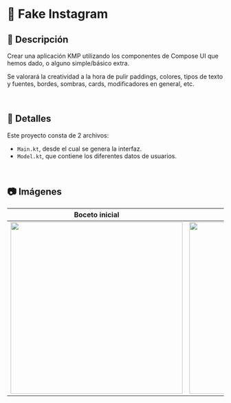 # 📲 Fake Instagram
## 📝 Descripción
Crear una aplicación KMP utilizando los componentes de Compose UI que hemos dado, o alguno simple/básico extra.

Se valorará la creatividad a la hora de pulir paddings, colores, tipos de texto y fuentes, bordes, sombras, cards, modificadores en general, etc.

<br>

## 📂 Detalles
Este proyecto consta de 2 archivos:
- `Main.kt`, desde el cual se genera la interfaz.
- `Model.kt`, que contiene los diferentes datos de usuarios.

<br>

## 📷 Imágenes
| Boceto inicial | Resultado |
| -------------- | --------------- |
| <img src="https://github.com/user-attachments/assets/455a7264-ca43-4741-96d3-767765a711a6" width="400"> | <img src="https://github.com/user-attachments/assets/666d2d57-2429-4f30-a932-fa879e73a5f6" width="400"> |
